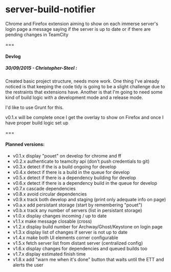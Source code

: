 # server-build-notifier
Chrome and Firefox extension aiming to show on each immerse server's login page a message saying if the server is up to date or if there are pending changes in TeamCity

===

#### Devlog

##### 30/09/2015 - Christopher-Steel : 
Created basic project structure, needs more work.
One thing I've already noticed is that keeping the code tidy is going to be a slight challenge due to the restraints that extensions have. Another is that I'm going to need some kind of build logic with a development mode and a release mode.

I'd like to use Grunt for this.

v0.1.x will be complete once I get the overlay to show on Firefox and once I have proper build logic set up

===

#### Planned versions:
- v0.1.x display "pouet" on develop for chrome and ff
- v0.2.x authenticate to teamcity api (don't push credentials to git)
- v0.3.x detect if the is a build ongoing for develop
- v0.4.x detect if there is a build in the queue for develop
- v0.5.x detect if there is a dependency building for develop
- v0.6.x detect if there is a dependency build in the queue for develop
- v0.7.x cascade dependencies
- v0.8.x avoid circular dependencies
- v0.9.x track both develop and staging (print only adequate info on page)
- v0.a.x add persistant storage (start by remembering "pouet")
- v0.b.x track any number of servers (list in persistant storage)
- v1.0.x display changes incoming / up to date
- v1.1.x make message closable (cross)
- v1.2.x display build number for Archway/Ghost/Keystone on login page
- v1.3.x display list of changes if server is not up to date
- v1.4.x make both UI elements corner configurable
- v1.5.x fetch server list from distant server (centralized config)
- v1.6.x display changes for dependencies and queued builds too
- v1.7.x display estimated finish time
- v1.8.x add "warn me when it's done" button that waits until the ETT and alerts the user
